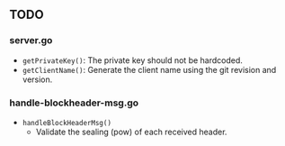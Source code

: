 ## TODO

### server.go

* `getPrivateKey()`: The private key should not be hardcoded.
* `getClientName()`: Generate the client name using the git revision and version.

### handle-blockheader-msg.go

* `handleBlockHeaderMsg()`
  * Validate the sealing (pow) of each received header.